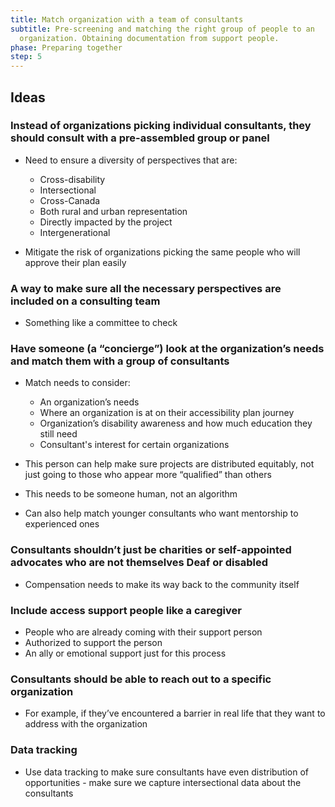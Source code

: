 ```yaml
---
title: Match organization with a team of consultants
subtitle: Pre-screening and matching the right group of people to an
  organization. Obtaining documentation from support people.
phase: Preparing together
step: 5
---
```

## Ideas

### Instead of organizations picking individual consultants, they should consult with a pre-assembled group or panel

* Need to ensure a diversity of perspectives that are:

  * Cross-disability
  * Intersectional
  * Cross-Canada
  * Both rural and urban representation
  * Directly impacted by the project
  * Intergenerational
* Mitigate the risk of organizations picking the same people who will approve their plan easily

### A way to make sure all the necessary perspectives are included on a consulting team

* Something like a committee to check

### Have someone (a “concierge”) look at the organization’s needs and match them with a group of consultants

* Match needs to consider:

  * An organization’s needs
  * Where an organization is at on their accessibility plan journey
  * Organization’s disability awareness and how much education they still need
  * Consultant's interest for certain organizations
* This person can help make sure projects are distributed equitably, not just going to those who appear more “qualified” than others
* This needs to be someone human, not an algorithm
* Can also help match younger consultants who want mentorship to experienced ones

### Consultants shouldn’t just be charities or self-appointed advocates who are not themselves Deaf or disabled

* Compensation needs to make its way back to the community itself

### Include access support people like a caregiver

* People who are already coming with their support person
* Authorized to support the person
* An ally or emotional support just for this process

### Consultants should be able to reach out to a specific organization

* For example, if they’ve encountered a barrier in real life that they want to address with the organization

### Data tracking

* Use data tracking to make sure consultants have even distribution of opportunities - make sure we capture intersectional data about the consultants